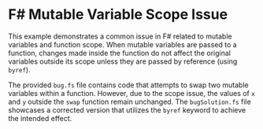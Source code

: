 # F# Mutable Variable Scope Issue

This example demonstrates a common issue in F# related to mutable variables and function scope.  When mutable variables are passed to a function, changes made inside the function do not affect the original variables outside its scope unless they are passed by reference (using `byref`).

The provided `bug.fs` file contains code that attempts to swap two mutable variables within a function. However, due to the scope issue, the values of `x` and `y` outside the `swap` function remain unchanged. The `bugSolution.fs` file showcases a corrected version that utilizes the `byref` keyword to achieve the intended effect.